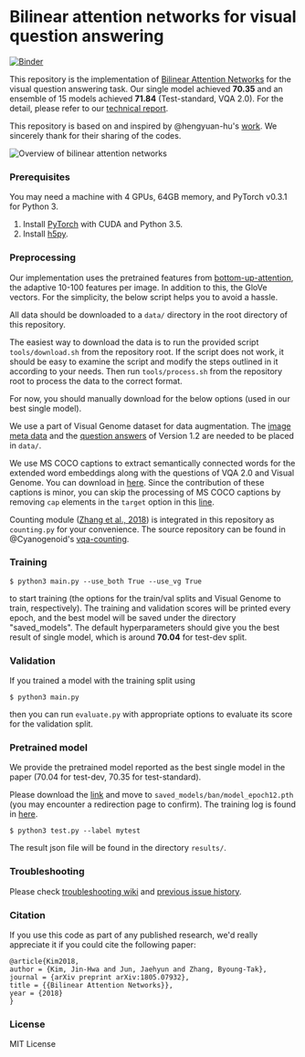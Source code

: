 # Bilinear attention networks for visual question answering
[![Binder](https://mybinder.org/badge.svg)](https://mybinder.org/v2/gh/kmader/ban-vqav/master)

This repository is the implementation of [Bilinear Attention Networks](http://arxiv.org/abs/1805.07932) for the visual question answering task. Our single model achieved **70.35** and an ensemble of 15 models achieved **71.84** (Test-standard, VQA 2.0). For the detail, please refer to our [technical report](http://arxiv.org/abs/1805.07932).

This repository is based on and inspired by @hengyuan-hu's [work](https://github.com/hengyuan-hu/bottom-up-attention-vqa). We sincerely thank for their sharing of the codes.

![Overview of bilinear attention networks](misc/ban_overview.png)

### Prerequisites

You may need a machine with 4 GPUs, 64GB memory, and PyTorch v0.3.1 for Python 3.

1. Install [PyTorch](http://pytorch.org/) with CUDA and Python 3.5.
2. Install [h5py](http://docs.h5py.org/en/latest/build.html).

### Preprocessing

Our implementation uses the pretrained features from [bottom-up-attention](https://github.com/peteanderson80/bottom-up-attention), the adaptive 10-100 features per image. In addition to this, the GloVe vectors. For the simplicity, the below script helps you to avoid a hassle.

All data should be downloaded to a `data/` directory in the root directory of this repository.

The easiest way to download the data is to run the provided script `tools/download.sh` from the repository root. If the script does not work, it should be easy to examine the script and modify the steps outlined in it according to your needs. Then run `tools/process.sh` from the repository root to process the data to the correct format.

For now, you should manually download for the below options (used in our best single model).

We use a part of Visual Genome dataset for data augmentation. The [image meta data](https://visualgenome.org/static/data/dataset/image_data.json.zip) and the [question answers](https://visualgenome.org/static/data/dataset/question_answers.json.zip) of Version 1.2 are needed to be placed in `data/`.

We use MS COCO captions to extract semantically connected words for the extended word embeddings along with the questions of VQA 2.0 and Visual Genome. You can download in [here](http://images.cocodataset.org/annotations/annotations_trainval2017.zip). Since the contribution of these captions is minor, you can skip the processing of MS COCO captions by removing `cap` elements in the `target` option in this [line](https://github.com/jnhwkim/ban-vqa/blob/master/dataset.py#L393).

Counting module ([Zhang et al., 2018](https://openreview.net/forum?id=B12Js_yRb)) is integrated in this repository as `counting.py` for your convenience. The source repository can be found in @Cyanogenoid's [vqa-counting](https://github.com/Cyanogenoid/vqa-counting).

### Training

```
$ python3 main.py --use_both True --use_vg True
```
to start training (the options for the train/val splits and Visual Genome to train, respectively). The training and validation scores will be printed every epoch, and the best model will be saved under the directory "saved_models". The default hyperparameters should give you the best result of single model, which is around **70.04** for test-dev split. 

### Validation

If you trained a model with the training split using
```
$ python3 main.py
```
then you can run `evaluate.py` with appropriate options to evaluate its score for the validation split.

### Pretrained model

We provide the pretrained model reported as the best single model in the paper (70.04 for test-dev, 70.35 for test-standard).

Please download the [link](https://drive.google.com/uc?export=download&id=1OGYxF5WY4uYc_6UobDjhrJIHkl2UGNct) and move to `saved_models/ban/model_epoch12.pth` (you may encounter a redirection page to confirm). The training log is found in [here](https://drive.google.com/uc?export=download&id=1sEa5bTMOFv_Xjo_A0xeNw379_Sljg9R_).

```
$ python3 test.py --label mytest
```

The result json file will be found in the directory `results/`.

### Troubleshooting

Please check [troubleshooting wiki](https://github.com/jnhwkim/ban-vqa/wiki/Troubleshooting) and [previous issue history](https://github.com/jnhwkim/ban-vqa/issues?utf8=✓&q=is%3Aissue).

### Citation

If you use this code as part of any published research, we'd really appreciate it if you could cite the following paper:

```
@article{Kim2018,
author = {Kim, Jin-Hwa and Jun, Jaehyun and Zhang, Byoung-Tak},
journal = {arXiv preprint arXiv:1805.07932},
title = {{Bilinear Attention Networks}},
year = {2018}
}
```

### License

MIT License
